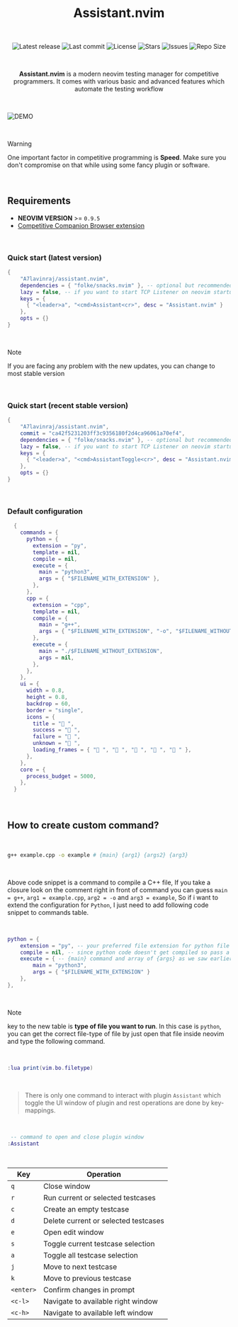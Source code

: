 <h1 align="center">Assistant.nvim</h1>

<br>

<p align="center">
  <img alt="Latest release" src="https://img.shields.io/github/v/release/A7Lavinraj/assistant.nvim?style=for-the-badge&logo=starship&color=C9CBFF&logoColor=D9E0EE&labelColor=302D41&include_prerelease&sort=semver" />
  <img alt="Last commit" src="https://img.shields.io/github/last-commit/A7Lavinraj/assistant.nvim?style=for-the-badge&logo=starship&color=8bd5ca&logoColor=D9E0EE&labelColor=302D41"/>
  <img alt="License" src="https://img.shields.io/github/license/A7Lavinraj/assistant.nvim?style=for-the-badge&logo=starship&color=ee999f&logoColor=D9E0EE&labelColor=302D41" />
  <img alt="Stars" src="https://img.shields.io/github/stars/A7Lavinraj/assistant.nvim?style=for-the-badge&logo=starship&color=c69ff5&logoColor=D9E0EE&labelColor=302D41" />
  <img alt="Issues" src="https://img.shields.io/github/issues/A7Lavinraj/assistant.nvim?style=for-the-badge&logo=bilibili&color=F5E0DC&logoColor=D9E0EE&labelColor=302D41" />
  <img alt="Repo Size" src="https://img.shields.io/github/repo-size/A7Lavinraj/assistant.nvim?color=%23DDB6F2&label=SIZE&logo=codesandbox&style=for-the-badge&logoColor=D9E0EE&labelColor=302D41" />
</p>

<br>

<p align="center"><strong>Assistant.nvim</strong> is a modern neovim testing manager for competitive programmers. It comes with various basic and advanced features which automate the testing workflow
</p>

<br>

![DEMO](https://github.com/user-attachments/assets/24a89357-8ae9-48fa-9c81-5bf97160550a)

<br>

> [!WARNING]
> One important factor in competitive programming is **Speed**.
> Make sure you don't compromise on that while using some fancy plugin or software.

<br>

## Requirements

- **NEOVIM VERSION** >= `0.9.5`
- [Competitive Companion Browser extension](https://github.com/jmerle/competitive-companion)

<br>

### Quick start (latest version)

```lua
{
    "A7lavinraj/assistant.nvim",
    dependencies = { "folke/snacks.nvim" }, -- optional but recommended
    lazy = false, -- if you want to start TCP Listener on neovim startup
    keys = {
      { "<leader>a", "<cmd>Assistant<cr>", desc = "Assistant.nvim" }
    },
    opts = {}
}
```

<br>

> [!NOTE]
> If you are facing any problem with the new updates, you can change to most stable version

<br>

### Quick start (recent stable version)

```lua
{
    "A7lavinraj/assistant.nvim",
    commit = "ca42f5231203ff3c9356180f2d4ca96061a70ef4",
    dependencies = { "folke/snacks.nvim" }, -- optional but recommended
    lazy = false, -- if you want to start TCP Listener on neovim startup
    keys = {
      { "<leader>a", "<cmd>AssistantToggle<cr>", desc = "Assistant.nvim" }
    },
    opts = {}
}
```

<br>

### Default configuration

```lua
  {
    commands = {
      python = {
        extension = "py",
        template = nil,
        compile = nil,
        execute = {
          main = "python3",
          args = { "$FILENAME_WITH_EXTENSION" },
        },
      },
      cpp = {
        extension = "cpp",
        template = nil,
        compile = {
          main = "g++",
          args = { "$FILENAME_WITH_EXTENSION", "-o", "$FILENAME_WITHOUT_EXTENSION" },
        },
        execute = {
          main = "./$FILENAME_WITHOUT_EXTENSION",
          args = nil,
        },
      },
    },
    ui = {
      width = 0.8,
      height = 0.8,
      backdrop = 60,
      border = "single",
      icons = {
        title = " ",
        success = " ",
        failure = " ",
        unknown = " ",
        loading_frames = { "󰸴 ", "󰸵 ", "󰸸 ", "󰸷 ", "󰸶 " },
      },
    },
    core = {
      process_budget = 5000,
    },
  }
```

<br>

## How to create custom command?

<br>

```sh
g++ example.cpp -o example # {main} {arg1} {args2} {arg3}
```

<br>

Above code snippet is a command to compile a C++ file, If you take a closure look
on the comment right in front of command you can guess
`main = g++`, `arg1 = example.cpp`, `arg2 = -o` and `arg3 = example`,
So if i want to extend the configuration for `Python`,
I just need to add following code snippet to commands table.

<br>

```lua
python = {
    extension = "py", -- your preferred file extension for python file
    compile = nil, -- since python code doesn't get compiled so pass a nil
    execute = { -- {main} command and array of {args} as we saw earlier.
        main = "python3",
        args = { "$FILENAME_WITH_EXTENSION" }
    },
},
```

<br />

> [!NOTE]
> key to the new table is **type of file you want to run**. In this case is `python`,
> you can get the correct file-type of file by just open that file inside neovim
> and type the following command.

<br />

```lua
:lua print(vim.bo.filetype)
```

<br />

> There is only one command to interact with plugin `Assistant`
> which toggle the UI window of plugin and rest operations are done by key-mappings.

<br />

```lua
 -- command to open and close plugin window
:Assistant
```

<br />

| Key       | Operation                            |
| --------- | ------------------------------------ |
| `q`       | Close window                         |
| `r`       | Run current or selected testcases    |
| `c`       | Create an empty testcase             |
| `d`       | Delete current or selected testcases |
| `e`       | Open edit window                     |
| `s`       | Toggle current testcase selection    |
| `a`       | Toggle all testcase selection        |
| `j`       | Move to next testcase                |
| `k`       | Move to previous testcase            |
| `<enter>` | Confirm changes in prompt            |
| `<c-l>`   | Navigate to available right window   |
| `<c-h>`   | Navigate to available left window    |

